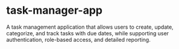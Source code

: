 # task-manager-app
A task management application that allows users to create, update, categorize, and track tasks with due dates, while supporting user authentication, role-based access, and detailed reporting. 
